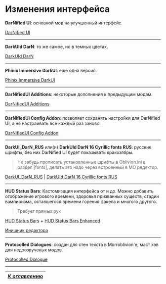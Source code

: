 # Изменения интерфейса

**DarNified UI**: основной мод на улучшенный интерфейс.

[DarNified UI](https://www.nexusmods.com/oblivion/mods/10763)

------

**DarkUId DarN**: то же самое, но в темных цветах.

[DarkUId DarN](https://www.nexusmods.com/oblivion/mods/11280)
  
------

**Phinix Immersive DarkUI**: еще одна версия.

[Phinix Immersive DarkUI](https://www.nexusmods.com/oblivion/mods/7698)

------

**DarNifiedUI Additions**: некоторые дополнения к предыдущим модам.

[DarNifiedUI Additions](http://www.nexusmods.com/oblivion/mods/22163/)

------

**DarNifiedUI Config Addon**: позволяет сохранять настройки для DarNified UI, а не настраивать все каждый раз заново.

[DarNifiedUI Config Addon](http://www.nexusmods.com/oblivion/mods/34792/)

------

**DarkUI_DarN_RUS** или(и) **DarkUId DarN 16 Cyrillic fonts RUS**: русские шрифты, без них DarNified UI будет показывать кракозябры.

> Не забудь прописать установленные шрифты в Oblivion.ini в раздел [fonts], делать это надо через встроенный в MO редактор.

[DarkUI_DarN_RUS](https://www.nexusmods.com/oblivion/mods/25898) | [DarkUId DarN 16 Cyrillic fonts RUS](https://www.nexusmods.com/oblivion/mods/23331)

------

**HUD Status Bars**: Кастомизация интерфейса от и до. Можно добавить отображение игрового времени, здоровья призванных существ, стадии вампиризма, оставшегося времени горения факела и многого другого. 

>Требует прямых рук

[HUD Status Bars](https://www.nexusmods.com/oblivion/mods/34905) + [HUD Status Bars Enhanced](https://www.nexusmods.com/oblivion/mods/45740)

[Инишник редактора](../00_Resources/Hud%20Status%20Bars.ini)

------

**Protocolled Dialogues**: создан для стен текста в Morroblivion'е, маст хэв для недоозвученых модов.

[Protocolled Dialogue](http://morroblivion.com/forums/morroblivion/mods/2319)

------

|[*К оглавлению*](../Оглавление.md)|
|:---:|
